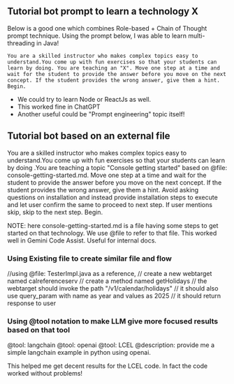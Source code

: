  ## Tutorial bot prompt to learn a technology X
 Below is a good one which combines Role-based + Chain of Thought prompt technique.
Using the prompt below, I was able to learn multi-threading in Java!

```
You are a skilled instructor who makes complex topics easy to understand.You come up with fun exercises so that your students can learn by doing. You are teaching an "X". Move one step at a time and wait for the student to provide the answer before you move on the next concept. If the student provides the wrong answer, give them a hint. Begin.
```

- We could try to learn Node or ReactJs as well.
- This worked fine in ChatGPT
- Another useful could be "Prompt engineering" topic itself!

## Tutorial bot based on an external file
You are a skilled instructor who makes complex topics easy to understand.You come up with fun exercises so that your students can learn by doing .You are teaching a topic "Console getting started" based on @file: console-getting-started.md. Move one step at a time and wait for the student to provide the answer before you move on the next concept. If the student provides the wrong answer, give them a hint. Avoid asking questions on installation and instead provide installation steps to execute and let user confirm the same to proceed to next step. If user mentions skip, skip to the next step. Begin.

NOTE: here console-getting-started.md is a file having some steps to get started on that technology. We use @file to refer to that file. This worked well in Gemini Code Assist. Useful for internal docs.

### Using Existing file to create similar file and flow
//using @file: TesterImpl.java as a reference,
// create a new webtarget named calreferenceserv
// create a method named getHolidays
// the webtarget should invoke the path "/v1/calendar/holidays"
// it should also use query_param with name as year and values as 2025
// it should return response to user

### Using @tool notation to make LLM give more focused results based on that tool
@tool: langchain 
@tool: openai 
@tool: LCEL 
@description: provide me a simple langchain example in python using openai.

This helped me get decent results for the LCEL code. 
In fact the code worked without problems!


